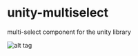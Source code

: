 # unity-multiselect
multi-select component for the unity library


![alt tag](http://104.236.58.95/media/multiselect.png)
